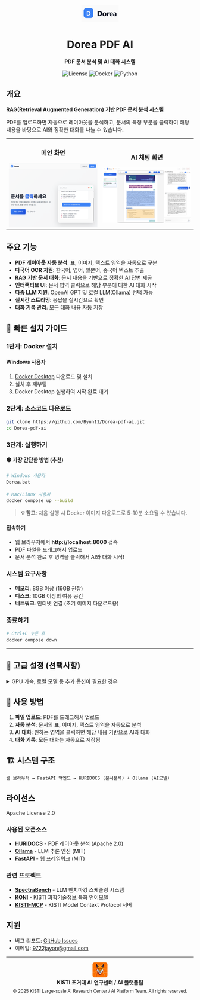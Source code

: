 <div align="center">
  <img src="assets/images/logo.png" alt="Dorea Logo" width="100"/>
  <h1>Dorea PDF AI</h1>
  <p>
    <strong>PDF 문서 분석 및 AI 대화 시스템</strong>
  </p>
  <p>
    <img alt="License" src="https://img.shields.io/badge/license-Apache%202.0-blue.svg">
    <img alt="Docker" src="https://img.shields.io/badge/docker-%230db7ed.svg?logo=docker&logoColor=white">
    <img alt="Python" src="https://img.shields.io/badge/python-3.9+-3670A0?logo=python&logoColor=ffdd54">
  </p>
</div>

## 개요

**RAG(Retrieval Augmented Generation) 기반 PDF 문서 분석 시스템**

PDF를 업로드하면 자동으로 레이아웃을 분석하고, 문서의 특정 부분을 클릭하여 해당 내용을 바탕으로 AI와 정확한 대화를 나눌 수 있습니다.

<table>
<tr>
<td width="50%" align="center">

### 메인 화면
<img src="assets/images/preview-main.png" alt="메인 인터페이스" width="400"/>

</td>
<td width="50%" align="center">

### AI 채팅 화면
<img src="assets/images/preview-chat.png" alt="AI 채팅" width="400"/>

</td>
</tr>
</table>

## 주요 기능

- **PDF 레이아웃 자동 분석**: 표, 이미지, 텍스트 영역을 자동으로 구분
- **다국어 OCR 지원**: 한국어, 영어, 일본어, 중국어 텍스트 추출
- **RAG 기반 문서 대화**: 문서 내용을 기반으로 정확한 AI 답변 제공
- **인터랙티브 UI**: 문서 영역 클릭으로 해당 부분에 대한 AI 대화 시작
- **다중 LLM 지원**: OpenAI GPT 및 로컬 LLM(Ollama) 선택 가능
- **실시간 스트리밍**: 응답을 실시간으로 확인
- **대화 기록 관리**: 모든 대화 내용 자동 저장

## 🚀 빠른 설치 가이드

### 1단계: Docker 설치

#### Windows 사용자
1. [Docker Desktop](https://www.docker.com/products/docker-desktop/) 다운로드 및 설치
2. 설치 후 재부팅
3. Docker Desktop 실행하여 시작 완료 대기

### 2단계: 소스코드 다운로드
```bash
git clone https://github.com/Byun11/Dorea-pdf-ai.git
cd Dorea-pdf-ai
```

### 3단계: 실행하기

#### 🟢 가장 간단한 방법 (추천)
```bash
# Windows 사용자
Dorea.bat

# Mac/Linux 사용자  
docker compose up --build
```

> **💡 참고**: 처음 실행 시 Docker 이미지 다운로드로 5-10분 소요될 수 있습니다.

#### 접속하기
- 웹 브라우저에서 **http://localhost:8000** 접속
- PDF 파일을 드래그해서 업로드
- 문서 분석 완료 후 영역을 클릭해서 AI와 대화 시작!

### 시스템 요구사항
- **메모리**: 8GB 이상 (16GB 권장)
- **디스크**: 10GB 이상의 여유 공간
- **네트워크**: 인터넷 연결 (초기 이미지 다운로드용)

### 종료하기
```bash
# Ctrl+C 누른 후
docker compose down
```

---

## 🔧 고급 설정 (선택사항)

<details>
<summary>GPU 가속, 로컬 모델 등 추가 옵션이 필요한 경우</summary>

### 다양한 실행 옵션

#### GPU 가속 사용 (NVIDIA GPU 보유 시)
```bash
docker compose -f docker-compose.yml -f docker-compose.gpu.yml up --build
```

#### 기존 Ollama 모델 활용 (이미 Ollama가 설치된 경우)
```bash
# 먼저 터미널에서 ollama 실행
ollama serve

# 다른 터미널에서
docker compose -f docker-compose.yml -f docker-compose.local-ollama.yml up --build
```

#### 사전 빌드 이미지 사용 (빠른 배포)
```bash
docker compose -f docker-compose.hub.yml up
```

### 로그 확인
```bash
# 전체 서비스 로그
docker compose logs -f

# 개별 서비스 로그
docker compose logs -f pdf-ai
docker compose logs -f huridocs
docker compose logs -f ollama
```

</details>

## 🎯 사용 방법

1. **파일 업로드**: PDF를 드래그해서 업로드
2. **자동 분석**: 문서의 표, 이미지, 텍스트 영역을 자동으로 분석
3. **AI 대화**: 원하는 영역을 클릭하면 해당 내용 기반으로 AI와 대화
4. **대화 기록**: 모든 대화는 자동으로 저장됨

## 🏗️ 시스템 구조

```
웹 브라우저 → FastAPI 백엔드 → HURIDOCS (문서분석) + Ollama (AI모델)
```

## 라이선스

Apache License 2.0

### 사용된 오픈소스

- **[HURIDOCS](https://github.com/huridocs/pdf-document-layout-analysis)** - PDF 레이아웃 분석 (Apache 2.0)
- **[Ollama](https://github.com/ollama/ollama)** - LLM 추론 엔진 (MIT)
- **[FastAPI](https://github.com/tiangolo/fastapi)** - 웹 프레임워크 (MIT)

### 관련 프로젝트

- **[SpectraBench](https://github.com/gwleee/SpectraBench)** - LLM 벤치마킹 스케줄링 시스템
- **[KONI](https://github.com/KISTI-AI/KONI)** - KISTI 과학기술정보 특화 언어모델
- **[KISTI-MCP](https://github.com/KISTI-AI/KISTI-MCP)** - KISTI Model Context Protocol 서버

## 지원

- 버그 리포트: [GitHub Issues](https://github.com/Byun11/Dorea-pdf-ai/issues)
- 이메일: [9722jayon@gmail.com](mailto:9722jayon@gmail.com)

---

<div align="center">
  <img src="assets/images/AIlogo.png" alt="KISTI AI Platform Team" width="40"/>
  <br>
  <strong>KISTI 초거대 AI 연구센터 / AI 플랫폼팀</strong>
  <br>
  <sub>© 2025 KISTI Large-scale AI Research Center / AI Platform Team. All rights reserved.</sub>
</div>